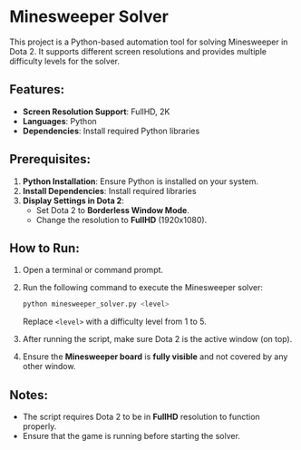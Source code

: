 # Minesweeper Solver

This project is a Python-based automation tool for solving Minesweeper in Dota 2. It supports different screen resolutions and provides multiple difficulty levels for the solver.

## Features:
- **Screen Resolution Support**: FullHD, 2K
- **Languages**: Python
- **Dependencies**: Install required Python libraries

## Prerequisites:
1. **Python Installation**: Ensure Python is installed on your system.
2. **Install Dependencies**: Install required libraries
3. **Display Settings in Dota 2**:
   - Set Dota 2 to **Borderless Window Mode**.
   - Change the resolution to **FullHD** (1920x1080).

## How to Run:
1. Open a terminal or command prompt.
2. Run the following command to execute the Minesweeper solver:
    ```bash
    python minesweeper_solver.py <level>
    ```
    Replace `<level>` with a difficulty level from 1 to 5.

3. After running the script, make sure Dota 2 is the active window (on top).
4. Ensure the **Minesweeper board** is **fully visible** and not covered by any other window.

## Notes:
- The script requires Dota 2 to be in **FullHD** resolution to function properly.
- Ensure that the game is running before starting the solver.
